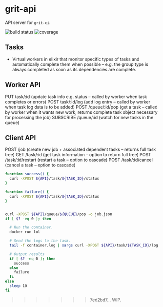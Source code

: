 # grit-api

API server for `grit-ci`.

![build status](http://img.shields.io/travis/grit-ci/grit-api/master.svg?style=flat)
![coverage](http://img.shields.io/coveralls/grit-ci/grit-api/master.svg?style=flat)

## Tasks

* Virtual workers in elixir that monitor specific types of tasks and automatically complete them when possible – e.g. the group type is always completed as soon as its dependencies are complete.


## Worker API
PUT task/:id (update task info e.g. status – called by worker when task completes or errors)
POST task/:id/log (add log entry – called by worker when task log data is to be added)
POST /queue/:id/pop (get a task – called by worker when it wants new work; returns complete task object necessary for processing the job)
SUBSCRIBE /queue/:id (watch for new tasks in the queue)

## Client API
POST /job (create new job + associated dependent tasks – returns full task tree)
GET /task/:id (get task information – option to return full tree)
POST /task/:id/restart (restart a task – option to cascade)
POST /task/:id/cancel (cancel a task – option to cascade)

```sh
function success() {
  curl -XPOST ${API}/task/${TASK_ID}/status
}

function failure() {
  curl -XPOST ${API}/task/${TASK_ID}/status
}


curl -XPOST ${API}/queue/${QUEUE}/pop -o job.json
if [ $? -eq 0 ]; then

  # Run the container.
  docker run lol

  # Send the logs to the task.
  tail -f container.log | xargs curl -XPOST ${API}/task/${TASK_ID}/log

  # Output results
  if [ $? -eq 0 ]; then
    success
  else
    failure
  fi
else
  sleep 10
fi
```
>>>>>>> 7ed2bd7... WIP.
